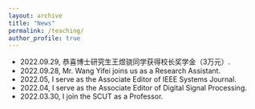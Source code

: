 ```yaml
---
layout: archive
title: "News"
permalink: /teaching/
author_profile: true
---
```


* 2022.09.29, 恭喜博士研究生王煜骁同学获得校长奖学金（3万元）.
* 2022.09.28, Mr. Wang Yifei joins us as a Research Assistant.        
* 2022.05, I serve as the Associate Editor of IEEE Systems Journal.         
* 2022.04, I serve as the Associate Editor of Digital Signal Processing.     
* 2022.03.30, I join the SCUT as a Professor.                                  



